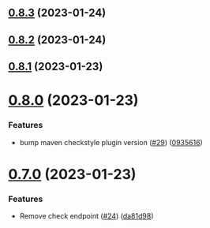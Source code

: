 ## [0.8.3](https://github.com/bcgov/nr-spar-backend/compare/v0.8.2...v0.8.3) (2023-01-24)



## [0.8.2](https://github.com/bcgov/nr-spar-backend/compare/v0.8.1...v0.8.2) (2023-01-24)



## [0.8.1](https://github.com/bcgov/nr-spar-backend/compare/v0.8.0...v0.8.1) (2023-01-23)



# [0.8.0](https://github.com/bcgov/nr-spar-backend/compare/v0.7.0...v0.8.0) (2023-01-23)


### Features

* bump maven checkstyle plugin version ([#29](https://github.com/bcgov/nr-spar-backend/issues/29)) ([0935616](https://github.com/bcgov/nr-spar-backend/commit/09356160f781d91bb215092d1004ee2e239e0ea3))



# [0.7.0](https://github.com/bcgov/nr-spar-backend/compare/v0.6.0...v0.7.0) (2023-01-23)


### Features

* Remove check endpoint ([#24](https://github.com/bcgov/nr-spar-backend/issues/24)) ([da81d98](https://github.com/bcgov/nr-spar-backend/commit/da81d988915b2ccbea7c9887b7d81dc47196e531))



